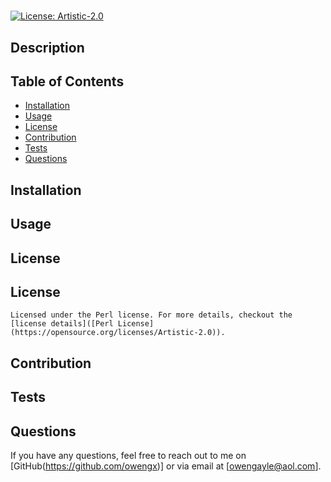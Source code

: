# 

  [![License: Artistic-2.0](https://img.shields.io/badge/License-Perl-0298c3.svg)](https://opensource.org/licenses/Artistic-2.0)
## 
        
## Description

        
## Table of Contents
* [Installation](#installation)
* [Usage](#usage)
* [License](#license)
* [Contribution](#contributon)
* [Tests](#test)
* [Questions](#questions)
        
## Installation
 
        
## Usage

  
## License
## License
    Licensed under the Perl license. For more details, checkout the [license details]([Perl License](https://opensource.org/licenses/Artistic-2.0)).
        
## Contribution

        
## Tests

        
## Questions
If you have any questions, feel free to reach out to me on [GitHub(https://github.com/owengx)] or via email at [owengayle@aol.com].
